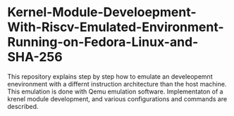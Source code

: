 # Kernel-Module-Develoepment-With-Riscv-Emulated-Environment-Running-on-Fedora-Linux-and-SHA-256
This repository explains step by step how to emulate an develeopemnt enevironment with a differnt instruction architecture than the host machine. This emulation is done with Qemu emulation software. Implementaton of a krenel module development, and various configurations and commands are described.
